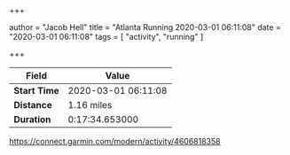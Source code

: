 +++

author = "Jacob Hell"
title = "Atlanta Running 2020-03-01 06:11:08"
date = "2020-03-01 06:11:08"
tags = [
    "activity", "running"
]

+++

<!--more-->

|Field  |Value  |
|--- | --- |
|**Start Time**|2020-03-01 06:11:08|
|**Distance**|1.16 miles|
|**Duration**|0:17:34.653000|

https://connect.garmin.com/modern/activity/4606818358